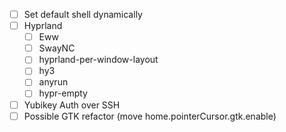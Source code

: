 - [ ] Set default shell dynamically
- [ ] Hyprland
  - [ ] Eww
  - [ ] SwayNC
  - [ ] hyprland-per-window-layout
  - [ ] hy3
  - [ ] anyrun
  - [ ] hypr-empty
- [ ] Yubikey Auth over SSH
- [ ] Possible GTK refactor (move home.pointerCursor.gtk.enable)